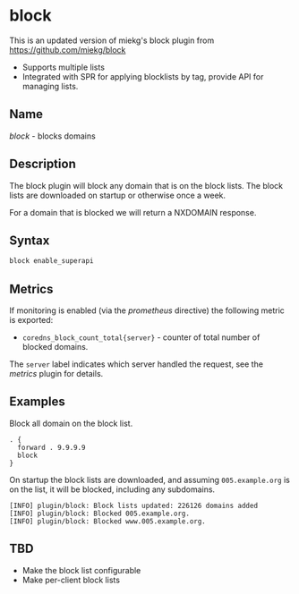 # block

This is an updated version of miekg's block plugin from https://github.com/miekg/block

- Supports multiple lists
- Integrated with SPR for applying blocklists by tag, provide API for managing lists.

## Name

*block* - blocks domains

## Description

The block plugin will block any domain that is on the block lists. The block lists are downloaded on
startup or otherwise once a week.

For a domain that is blocked we will return a NXDOMAIN response.

## Syntax

~~~ txt
block enable_superapi
~~~

## Metrics

If monitoring is enabled (via the *prometheus* directive) the following metric is exported:

* `coredns_block_count_total{server}` - counter of total number of blocked domains.

The `server` label indicates which server handled the request, see the *metrics* plugin for details.

## Examples

Block all domain on the block list.

``` corefile
. {
  forward . 9.9.9.9
  block
}
```

On startup the block lists are downloaded, and assuming `005.example.org` is on the list, it will
be blocked, including any subdomains.

~~~
[INFO] plugin/block: Block lists updated: 226126 domains added
[INFO] plugin/block: Blocked 005.example.org.
[INFO] plugin/block: Blocked www.005.example.org.
~~~

## TBD
- Make the block list configurable
- Make per-client block lists
